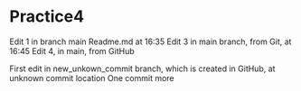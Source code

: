 # Practice4
Edit 1 in branch main Readme.md at 16:35
Edit 3 in main branch, from Git, at 16:45
Edit 4, in main, from GitHub

First edit in new_unkown_commit branch, which is created in GitHub, at unknown commit location
One commit more
